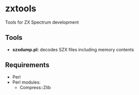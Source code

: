 # zxtools

Tools for ZX Spectrum development

## Tools

* **szxdump.pl:** decodes SZX files including memory contents

## Requirements

* Perl
* Perl modules:
  * Compress::Zlib
